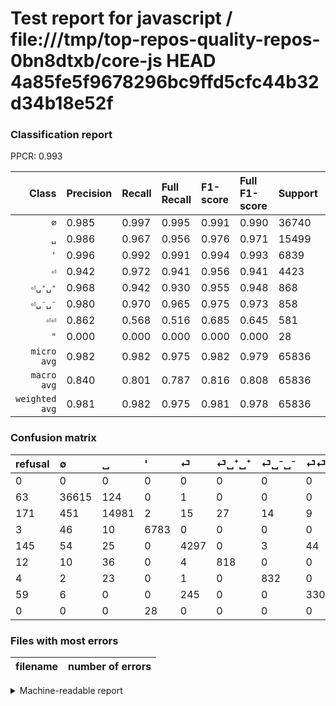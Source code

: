# Test report for javascript / file:///tmp/top-repos-quality-repos-0bn8dtxb/core-js HEAD 4a85fe5f9678296bc9ffd5cfc44b32d34b18e52f

### Classification report

PPCR: 0.993

| Class | Precision | Recall | Full Recall | F1-score | Full F1-score | Support | Full Support | PPCR |
|------:|:----------|:-------|:------------|:---------|:---------|:--------|:-------------|:-----|
| `∅` | 0.985| 0.997| 0.995| 0.991| 0.990| 36740| 36803| 0.998 |
| `␣` | 0.986| 0.967| 0.956| 0.976| 0.971| 15499| 15670| 0.989 |
| `'` | 0.996| 0.992| 0.991| 0.994| 0.993| 6839| 6842| 1.000 |
| `⏎` | 0.942| 0.972| 0.941| 0.956| 0.941| 4423| 4568| 0.968 |
| `⏎␣⁺␣⁺` | 0.968| 0.942| 0.930| 0.955| 0.948| 868| 880| 0.986 |
| `⏎␣⁻␣⁻` | 0.980| 0.970| 0.965| 0.975| 0.973| 858| 862| 0.995 |
| `⏎⏎` | 0.862| 0.568| 0.516| 0.685| 0.645| 581| 640| 0.908 |
| `"` | 0.000| 0.000| 0.000| 0.000| 0.000| 28| 28| 1.000 |
| `micro avg` | 0.982| 0.982| 0.975| 0.982| 0.979| 65836| 66293| 0.993 |
| `macro avg` | 0.840| 0.801| 0.787| 0.816| 0.808| 65836| 66293| 0.993 |
| `weighted avg` | 0.981| 0.982| 0.975| 0.981| 0.978| 65836| 66293| 0.993 |

### Confusion matrix

|refusal|  ∅| ␣| '| ⏎| ⏎␣⁺␣⁺| ⏎␣⁻␣⁻| ⏎⏎| "| 
|:---|:---|:---|:---|:---|:---|:---|:---|:---|
|0 |0 |0 |0 |0 |0 |0 |0 |0 |
|63 |36615 |124 |0 |1 |0 |0 |0 |0 |
|171 |451 |14981 |2 |15 |27 |14 |9 |0 |
|3 |46 |10 |6783 |0 |0 |0 |0 |0 |
|145 |54 |25 |0 |4297 |0 |3 |44 |0 |
|12 |10 |36 |0 |4 |818 |0 |0 |0 |
|4 |2 |23 |0 |1 |0 |832 |0 |0 |
|59 |6 |0 |0 |245 |0 |0 |330 |0 |
|0 |0 |0 |28 |0 |0 |0 |0 |0 |

### Files with most errors

| filename | number of errors|
|:----:|:-----|

<details>
    <summary>Machine-readable report</summary>
```json
{
  "cl_report": {"\"": {"f1-score": 0.0, "precision": 0.0, "recall": 0.0, "support": 28}, "\u0027": {"f1-score": 0.9937005566949898, "precision": 0.9955966534566271, "recall": 0.9918116683725691, "support": 6839}, "macro avg": {"f1-score": 0.8164025187535088, "precision": 0.8396623652196054, "recall": 0.8008224915891367, "support": 65836}, "micro avg": {"f1-score": 0.9820766753751746, "precision": 0.9820766753751746, "recall": 0.9820766753751746, "support": 65836}, "weighted avg": {"f1-score": 0.9814024144550657, "precision": 0.9813813644087964, "recall": 0.9820766753751746, "support": 65836}, "\u2205": {"f1-score": 0.9906119798712191, "precision": 0.9846977194492255, "recall": 0.996597713663582, "support": 36740}, "\u23ce": {"f1-score": 0.9563765858001335, "precision": 0.9417050186280955, "recall": 0.9715125480443139, "support": 4423}, "\u23ce\u23ce": {"f1-score": 0.6846473029045642, "precision": 0.8616187989556136, "recall": 0.5679862306368331, "support": 581}, "\u23ce\u2423\u207a\u2423\u207a": {"f1-score": 0.9550496205487449, "precision": 0.9680473372781065, "recall": 0.9423963133640553, "support": 868}, "\u23ce\u2423\u207b\u2423\u207b": {"f1-score": 0.9748096074985355, "precision": 0.9799764428739693, "recall": 0.9696969696969697, "support": 858}, "\u2423": {"f1-score": 0.9760244967098833, "precision": 0.9856569511152049, "recall": 0.9665784889347699, "support": 15499}},
  "cl_report_full": {"\"": {"f1-score": 0.0, "precision": 0.0, "recall": 0.0, "support": 28}, "\u0027": {"f1-score": 0.9934822409373855, "precision": 0.9955966534566271, "recall": 0.9913767904121602, "support": 6842}, "macro avg": {"f1-score": 0.8076444514789083, "precision": 0.8396623652196054, "recall": 0.7866676336238437, "support": 66293}, "micro avg": {"f1-score": 0.9786799264355289, "precision": 0.9820766753751746, "recall": 0.9753065934563226, "support": 66293}, "weighted avg": {"f1-score": 0.977759489445069, "precision": 0.9812003198347061, "recall": 0.9753065934563226, "support": 66293}, "\u2205": {"f1-score": 0.9897684728398233, "precision": 0.9846977194492255, "recall": 0.9948917207836318, "support": 36803}, "\u23ce": {"f1-score": 0.9411893549446939, "precision": 0.9417050186280955, "recall": 0.9406742556917689, "support": 4568}, "\u23ce\u23ce": {"f1-score": 0.6451612903225806, "precision": 0.8616187989556136, "recall": 0.515625, "support": 640}, "\u23ce\u2423\u207a\u2423\u207a": {"f1-score": 0.9484057971014492, "precision": 0.9680473372781065, "recall": 0.9295454545454546, "support": 880}, "\u23ce\u2423\u207b\u2423\u207b": {"f1-score": 0.972530683810637, "precision": 0.9799764428739693, "recall": 0.9651972157772621, "support": 862}, "\u2423": {"f1-score": 0.9706177718746963, "precision": 0.9856569511152049, "recall": 0.9560306317804722, "support": 15670}},
  "ppcr": 0.9931063611542696
}
```
</details>
